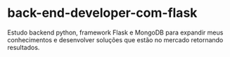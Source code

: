 # back-end-developer-com-flask
Estudo backend python, framework Flask e MongoDB para expandir meus conhecimentos e desenvolver soluções que estão no mercado retornando resultados.
